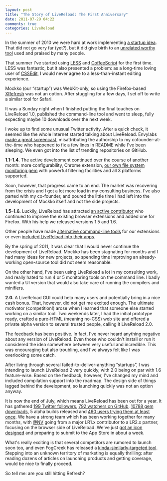 ```yaml
---
layout: post
title: "The Story of LiveReload: The First Anniversary"
date: 2011-07-29 04:22
comments: true
categories: LiveReload
---
```


In the summer of 2010 we were hard at work implementing [a startup idea](http://www.mockko.com/). That did not go very far (yet?), but it did give birth to an [unrelated worthy tool](http://livereload.com/) used and praised by many people.

That summer I've started using [LESS](http://lesscss.org/) and [CoffeeScript](http://jashkenas.github.com/coffee-script/) for the first time. LESS was fantastic, but it also presented a problem: as a long-time loving user of [CSSEdit](http://macrabbit.com/cssedit/), I would never agree to a less-than-instant editing experience.

Mockko (our “startup”) was WebKit-only, so using the Firefox-based [XRefresh](http://xrefresh.binaryage.com/) was not an option. After stuggling for a few days, I set off to write a similar tool for Safari.

It was a Sunday night when I finished putting the final touches on LiveReload 1.0, published the command-line tool and went to sleep, fully expecting maybe 10 downloads over the next week.

I woke up to find some unusual Twitter activity. After a quick check, it seemed like the whole Internet started talking about LiveReload. Envylabs [made a great screencast](http://blog.envylabs.com/2010/07/livereload-screencast/), misattributing the authorship to my cofounder-at-the-time who happened to fix a few lines in README while I've been sleeping. We even got into the list of trending repositories on GitHub.

**1.1–1.4.** The active development continued over the course of another month: more configurability, Chrome extension, [our own file system monitoring gem](https://github.com/mockko/em-dir-watcher) with powerful filtering facilities and all 3 platforms supported.

Soon, however, that progress came to an end. The market was recovering from the crisis and I got a lot more load in my consulting business. I've also parted with my co-founder, and poured the little time I had left into the development of Mockko itself and not the side projects.

**1.5–1.6.** Luckily, LiveReload has attracted [an active contributor](https://github.com/NV) who continued to improve the existing browser extensions and added one for Firefox. With his help we released versions 1.5 and 1.6.

Other people have made [alternative command-line tools](http://rubygems.org/gems/guard-livereload) for our extensions or even [included LiveReload into their apps](http://compass.handlino.com/).

By the spring of 2011, it was clear that I would never continue the development of LiveReload. Mockko has been stagnating for months and I had many ideas for new projects, so spending time improving an already-working open-source tool did not seem reasonable.

On the other hand, I've been using LiveReload a lot in my consulting work, and really hated to run 4 or 5 monitoring tools on the command line. I badly wanted a UI version that would also take care of running the compilers and minifiers.

**2.0.** A LiveReload GUI could help many users and potentially bring in a nice cash bonus. That, however, did not get me excited enough. The ultimate motivator (competition!) arose when I learned that someone else started working on a similar tool. Two weekends later, I had the initial prototype ready, crafted a pure-HTML (meaning no-CSS) web site and offered a private alpha version to several trusted people, calling it LiveReload 2.0.

The feedback has been positive. In fact, I've never heard anything negative about any version of LiveReload. Even those who couldn't install or run it considered the idea somewhere between very useful and incredible. This was encouraging but also troubling, and I've always felt like I was overlooking some catch.

After living through several failed-to-deliver-anything “startups”, I was intending to launch LiveReload 2 very quickly, with 2.0 being on par with 1.6 feature-wise. Based on the feedback, however, I've changed my mind and included compilation support into the roadmap. The design side of things lagged behind the development, so launching quickly was not an option anyway.

It is now the end of July, which means LiveReload has been out for a year. It has gathered [199 Twitter followers](http://twitter.com/#!/livereload/followers), [792 watchers on GitHub](https://github.com/mockko/livereload/watchers), [10788 gem downloads](http://rubygems.org/gems/livereload), 5 alpha builds released and [460 users trying them at least once](http://livereload.com/stats.php). We have a strong team which has been working together for many months, with [@NV](http://twitter.com/#!/ELV1S) going from a major LR1.x contributor to a LR2.x partner, focusing on the browser side of LiveReload. We've just [got an icon designed](http://99designs.com/buttons-icons/contests/mac-app-icon-livereload-86859) and preparing to submit to the App Store in about a week.

What's really exciting is that several competitors are rumored to launch soon too, and even FogCreek has released a [kinda-similarly-targeted tool](http://www.webputty.net/). Stepping into an unknown territory of marketing is equally thrilling: after reading dozens of articles on launching products and getting coverage, would be nice to finally proceed.

So tell me: are you still hitting Refresh?

